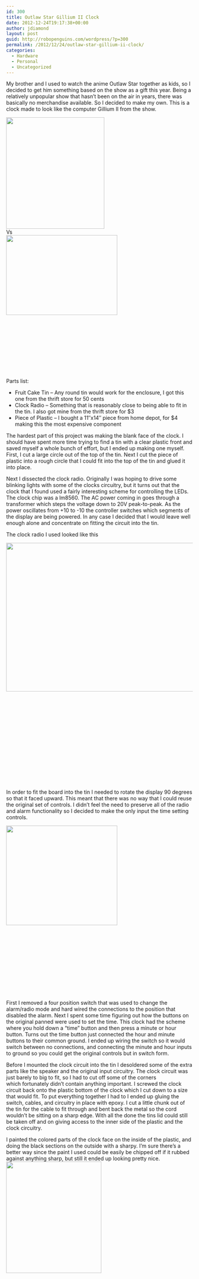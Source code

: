 ```yaml
---
id: 300
title: Outlaw Star Gillium II Clock
date: 2012-12-24T19:17:38+00:00
author: jdiamond
layout: post
guid: http://robopenguins.com/wordpress/?p=300
permalink: /2012/12/24/outlaw-star-gillium-ii-clock/
categories:
  - Hardware
  - Personal
  - Uncategorized
---
```

My brother and I used to watch the anime Outlaw Star together as kids, so I decided to get him something based on the show as a gift this year. Being a relatively unpopular show that hasn&#8217;t been on the air in years, there was basically no merchandise available. So I decided to make my own. This is a clock made to look like the computer Gillium II from the show.

[<img class="alignleft size-medium wp-image-301" title="finished clock front" src="http://robopenguins.com/wp-content/uploads/2012/12/2012-12-16-21.51.22-265x300.jpg" alt="" width="265" height="300" />](http://robopenguins.com/wp-content/uploads/2012/12/2012-12-16-21.51.22.jpg)  
Vs  
[<img class="alignleft size-full wp-image-305" title="gillum" src="http://robopenguins.com/wp-content/uploads/2012/12/gillum.png" alt="" width="300" height="215" />](http://robopenguins.com/wp-content/uploads/2012/12/gillum.png)

&nbsp;

&nbsp;

&nbsp;

&nbsp;

&nbsp;

<!--more-->

Parts list:

  * Fruit Cake Tin &#8211; Any round tin would work for the enclosure, I got this one from the thrift store for 50 cents
  * Clock Radio &#8211; Something that is reasonably close to being able to fit in the tin. I also got mine from the thrift store for $3
  * Piece of Plastic &#8211; I bought a 11&#8243;x14&#8243; piece from home depot, for $4 making this the most expensive component

<div>
  The hardest part of this project was making the blank face of the clock. I should have spent more time trying to find a tin with a clear plastic front and saved myself a whole bunch of effort, but I ended up making one myself. First, I cut a large circle out of the top of the tin. Next I cut the piece of plastic into a rough circle that I could fit into the top of the tin and glued it into place.
</div>

Next I dissected the clock radio. Originally I was hoping to drive some blinking lights with some of the clocks circuitry, but it turns out that the clock that I found used a fairly interesting scheme for controlling the LEDs. The clock chip was a lm8560. The AC power coming in goes through a transformer which steps the voltage down to 20V peak-to-peak. As the power oscillates from +10 to -10 the controller switches which segments of the display are being powered. In any case I decided that I would leave well enough alone and concentrate on fitting the circuit into the tin.

The clock radio I used looked like this

[<img class="alignleft  wp-image-312" title="Digital-clock-radio-basic" src="http://robopenguins.com/wp-content/uploads/2012/12/Digital-clock-radio-basic.jpg" alt="" width="600" height="400" />](http://robopenguins.com/wp-content/uploads/2012/12/Digital-clock-radio-basic.jpg)

&nbsp;

&nbsp;

&nbsp;

&nbsp;

&nbsp;

&nbsp;

&nbsp;

&nbsp;

In order to fit the board into the tin I needed to rotate the display 90 degrees so that it faced upward. This meant that there was no way that I could reuse the original set of controls. I didn&#8217;t feel the need to preserve all of the radio and alarm functionality so I decided to make the only input the time setting controls.

[<img class="alignleft size-medium wp-image-304" title="inside clock" src="http://robopenguins.com/wp-content/uploads/2012/12/inside-clock-300x268.jpg" alt="" width="300" height="268" />](http://robopenguins.com/wp-content/uploads/2012/12/inside-clock.jpg)

&nbsp;

&nbsp;

&nbsp;

&nbsp;

&nbsp;

&nbsp;

First I removed a four position switch that was used to change the alarm/radio mode and hard wired the connections to the position that disabled the alarm. Next I spent some time figuring out how the buttons on the original panned were used to set the time. This clock had the scheme where you hold down a &#8220;time&#8221; button and then press a minute or hour button. Turns out the time button just connected the hour and minute buttons to their common ground. I ended up wiring the switch so it would switch between no connections, and connecting the minute and hour inputs to ground so you could get the original controls but in switch form.

Before I mounted the clock circuit into the tin I desoldered some of the extra parts like the speaker and the original input circuitry. The clock circuit was just barely to big to fit, so I had to cut off some of the corners which fortunately didn&#8217;t contain anything important. I screwed the clock circuit back onto the plastic bottom of the clock which I cut down to a size that would fit. To put everything together I had to I ended up gluing the switch, cables, and circuitry in place with epoxy. I cut a little chunk out of the tin for the cable to fit through and bent back the metal so the cord wouldn&#8217;t be sitting on a sharp edge. With all the done the tins lid could still be taken off and on giving access to the inner side of the plastic and the clock circuitry.

I painted the colored parts of the clock face on the inside of the plastic, and doing the black sections on the outside with a sharpy. I&#8217;m sure there&#8217;s a better way since the paint I used could be easily be chipped off if it rubbed against anything sharp, but still it ended up looking pretty nice.  
[<img class="alignleft size-medium wp-image-302" title="finished clock side" src="http://robopenguins.com/wp-content/uploads/2012/12/2012-12-16-21.51.29-257x300.jpg" alt="" width="257" height="300" />](http://robopenguins.com/wp-content/uploads/2012/12/2012-12-16-21.51.29.jpg)